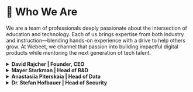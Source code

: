 # 👥 Who We Are

We are a team of professionals deeply passionate about the intersection of education and technology. Each of us brings expertise from both industry and instruction—blending hands-on experience with a drive to help others grow. At Webeet, we channel that passion into building impactful digital products while mentoring the next generation of tech talent.

<details>
<summary><strong>David Rajcher | Founder, CEO</strong></summary>
<br>
         
<img width="100px" src="https://github.com/user-attachments/assets/8517a682-e3ea-44bb-a032-7fe7efb86a4d" alt="david rajcher" style="margin: 10px"/>

<br>
<br>

<p>
I am the <strong>Founder and CEO of Webeet</strong>, where I lead our mission to bridge the gap between education and industry. With nearly 20 years of experience at the intersection of <strong>technology, leadership, and learning</strong), I’ve dedicated my career to building products, teams, and systems that unlock potential—especially for those just starting out.
</p>

<p>
Before launching Webeet, I served as <strong>Program Director for Software Engineering at Masterschool</strong>, where I helped hundreds of students launch their careers. That experience showed me the transformative power of hands-on learning—and the frustrating bottleneck many face trying to land their first opportunity.
</p>

<p>
So I built Webeet: a studio where early-stage startups get the digital services they need, and <strong>Junior Professionals in Engineering, Data, and Cybersecurity</strong> gain their first real experience on impactful projects. I’m passionate about <strong>designing structures that help people grow</strong>, whether it’s a new product architecture or a professional development track.
</p>
         
<p>
At Webeet, I focus on long-term vision, team culture, and making sure every project we take on delivers value—to our clients, and to the professionals we’re helping launch.
</p>

Add me on [Linkedin](https://www.linkedin.com/in/david-rajcher/) 😊
</details>

<details>
<summary><strong>Mayer Starkman | Head of R&D</strong></summary>
<br>
         
<img width="100px" src="https://github.com/user-attachments/assets/14a0550c-3740-4b65-8df6-e5c99464455a" alt="Mayer Starkman" style="margin: 10px"/>

<br>
<br>

<p>
I am an experienced software engineer with a passion for technology that began at the age of 16. Over the years, I’ve developed into a full-stack developer with expertise in backend engineering and team leadership.
</p>

<p>
My career has been shaped by roles where I’ve led technical teams to deliver secure, scalable, and high-performance applications. With experience in CI/CD pipelines, cloud-based architectures, and modern development practices, I aim to foster an environment of continuous improvement and innovation.</p>

<p>
At Webeet.io, I am committed to building cutting-edge solutions that empower startups to achieve their goals while driving technical excellence within our engineering teams.</p>
         
Add me on [Linkedin](https://www.linkedin.com/in/mayer-starkman/) 😊
</details>


<details>
<summary><strong>Anastasiia Piterskaia | Head of Data</strong></summary>
<br>
         
<img width="100px" src="https://github.com/user-attachments/assets/0341ac20-0231-4b15-b39c-e409dfb4adaa" alt="Anastasiia Piterskaia" style="margin: 10px"/>

<br>
<br>

<p>
I am a seasoned data professional with over seven years of experience in analytics and business intelligence.</p>

<p>
I’ve led data teams at renowned gaming companies like Playrix and Plarium, where I developed advanced segmentation models, automated key reporting systems, and optimized customer retention strategies.
<p>
My passion for education has driven me to mentor aspiring data analysts and develop courses at Masterschool, helping students master essential skills.
</p>

<p>
         At webeet.io, I focus on crafting data-driven solutions that empower startups to make smarter, faster decisions.
</p>

Add me on [Linkedin](https://www.linkedin.com/in/anastasiia-piterskaia-737b16195/) 😊
</details>

<details>
<summary><strong>Dr. Stefan Hofbauer | Head of Security</strong></summary>
<br>
         
<img width="100px" src="https://github.com/user-attachments/assets/bacd83f7-0839-4846-933e-11924fa79ae4" alt="Dr. Stefan Hofbauer" style="margin: 10px"/>

<br>
<br>

<p>
I am an IT & security expert with 20 years of experience in IT, of which the last 7 years working in private sector roles as well as Consultant in different Domains.</p>

<p>
My experience ranges from Information Security Management, BCM coordination, Risk Management as well as classic IT and IT infrastructure.
</p>

<p>
Besides that, I am also certified as an ISO 27001 Manager and Auditor taking part in Audits. For 4 years I have been teaching IT and IT Security lectures in different universities and universities of applied science.</p>

<p>
At webeet.io, I bring in my current Knowledge and experience and further extend it to build IT Security Systems for education and Mentoring students to be able to achieve higher goals.</p>


Add me on [Linkedin](https://www.linkedin.com/in/dr-stefan-hofbauer-ab4411/) 😊
</details>
